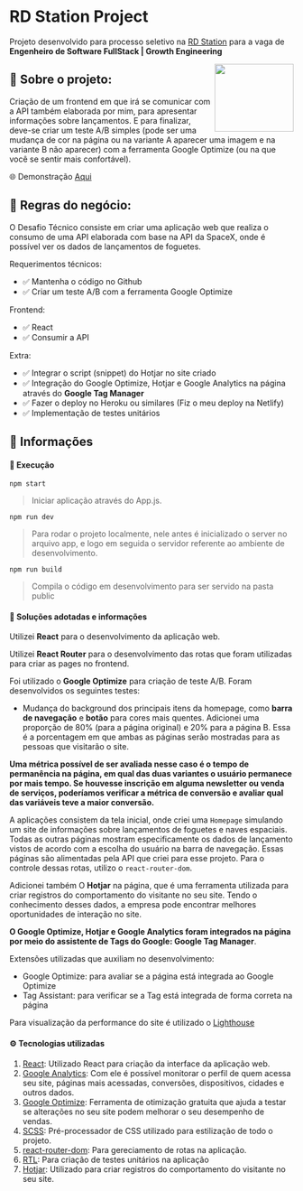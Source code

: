 # RD Station Project

Projeto desenvolvido para processo seletivo na [RD Station](https://rdstation.com) para a vaga de **Engenheiro de Software FullStack | Growth Engineering**

<img height="120px" width="140px" align="right" src="https://leadsbridge.com/wp-content/themes/leadsbridge/img/integration-lg-logos/logo1143.png" />

## :bookmark_tabs: Sobre o projeto:

Criação de um frontend em que irá se comunicar com a API também elaborada por mim, para apresentar informações sobre lançamentos. E para finalizar, deve-se criar um teste A/B simples (pode ser uma mudança de cor na página ou na variante A aparecer uma imagem e na variante B não aparecer) com a ferramenta Google Optimize (ou na que você se sentir mais confortável).

:globe_with_meridians: Demonstração [Aqui](https://rdstation-test.netlify.app/)

## :scroll: Regras do negócio:

O Desafio Técnico consiste em criar uma aplicação web que realiza o consumo de uma API elaborada com base na API da SpaceX, onde é possível ver os dados de lançamentos de foguetes.

Requerimentos técnicos:
- :white_check_mark: Mantenha o código no Github
- :white_check_mark: Criar um teste A/B com a ferramenta Google Optimize

Frontend:
- :white_check_mark: React
- :white_check_mark: Consumir a API

Extra:
- :white_check_mark: Integrar o script (snippet) do Hotjar no site criado
- :white_check_mark: Integração do Google Optimize, Hotjar e Google Analytics na página através do **Google Tag Manager**
- :white_check_mark: Fazer o deploy no Heroku ou similares (Fiz o meu deploy na Netlify)
- :white_check_mark: Implementação de testes unitários

## :open_book: Informações

#### :rocket: Execução

`npm start`
> Iniciar aplicação através do App.js.

`npm run dev`
> Para rodar o projeto localmente, nele antes é inicializado o server no arquivo app, e logo em seguida o servidor referente ao ambiente de desenvolvimento.

`npm run build`
> Compila o código em desenvolvimento para ser servido na pasta public

#### 📓 Soluções adotadas e informações

Utilizei **React** para o desenvolvimento da aplicação web.

Utilizei **React Router** para o desenvolvimento das rotas que foram utilizadas para criar as pages no frontend.

Foi utilizado o **Google Optimize** para criação de teste A/B. Foram desenvolvidos os seguintes testes:

- Mudança do background dos principais itens da homepage, como **barra de navegação** e **botão** para cores mais quentes.
Adicionei uma proporção de 80% (para a página original) e 20% para a página B. Essa é a porcentagem em que ambas as páginas serão mostradas para as pessoas que visitarão o site. 

**Uma métrica possível de ser avaliada nesse caso é o tempo de permanência na página, em qual das duas variantes o usuário permanece por mais tempo. Se houvesse inscrição em alguma newsletter ou venda de serviços, poderíamos verificar a métrica de conversão e avaliar qual das variáveis teve a maior conversão.**

A aplicações consistem da tela inicial, onde criei uma `Homepage` simulando um site de informações sobre lançamentos de foguetes e naves espaciais. Todas as outras páginas mostram especificamente os dados de lançamento vistos de acordo com a escolha do usuário na barra de navegação. Essas páginas são alimentadas pela API que criei para esse projeto. Para o controle dessas rotas, utilizo o `react-router-dom`.

Adicionei também O **Hotjar** na página, que é uma ferramenta utilizada para criar registros do comportamento do visitante no seu site. Tendo o conhecimento desses dados, a empresa pode encontrar melhores oportunidades de interação no site.

**O Google Optimize, Hotjar e Google Analytics foram integrados na página por meio do assistente de Tags do Google: Google Tag Manager**.

Extensões utilizadas que auxiliam no desenvolvimento:

- Google Optimize: para avaliar se a página está integrada ao Google Optimize
- Tag Assistant: para verificar se a Tag está integrada de forma correta na página

Para visualização da performance do site é utilizado o [Lighthouse](https://developers.google.com/web/tools/lighthouse?hl=pt-br)

#### :gear: Tecnologias utilizadas

1. [React](https://pt-br.reactjs.org/): Utilizado React para criação da interface da aplicação web.
1. [Google Analytics](https://analytics.google.com): Com ele é possível monitorar o perfil de quem acessa seu site, páginas mais acessadas, conversões, dispositivos, cidades e outros dados.
2. [Google Optimize](https://optimize.google.com): Ferramenta de otimização gratuita que ajuda a testar se alterações no seu site podem melhorar o seu desempenho de vendas.
3. [SCSS](https://sass-lang.com/): Pré-processador de CSS utilizado para estilização de todo o projeto.
6. [react-router-dom](https://reactrouter.com/web/api/): Para gereciamento de rotas na aplicação.
7. [RTL](https://testing-library.com/docs/react-testing-library/intro/): Para criação de testes unitários na aplicação
8. [Hotjar](https://hotjar.com): Utilizado para criar registros do comportamento do visitante no seu site.
